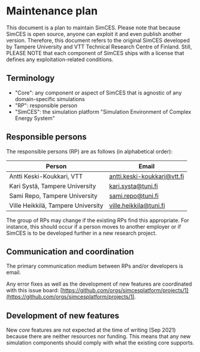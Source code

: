 # Maintenance plan

This document is a plan to maintain SimCES.
Please note that because SimCES is open source, anyone can exploit it and even publish another version.
Therefore, this document refers to the original SimCES developed by Tampere University and VTT Technical Research Centre of Finland.
Still, PLEASE NOTE that each component of SimCES ships with a license that defines any exploitation-related conditions.


## Terminology

- "Core": any component or aspect of SimCES that is agnostic of any domain-specific simulations
- "RP": responsible person
- "SimCES": the simulation platform "Simulation Environment of Complex Energy System"


## Responsible persons

The responsible persons (RP) are as follows (in alphabetical order):

| Person | Email |
|-|-|
| Antti Keski-Koukkari, VTT | [antti.keski-koukkari@vtt.fi](mailto:antti.keski-koukkari@vtt.fi) |
| Kari Systä, Tampere University | [kari.systa@tuni.fi](mailto:kari.systa@tuni.fi) |
| Sami Repo, Tampere University | [sami.repo@tuni.fi](mailto:sami.repo@tuni.fi) |
| Ville Heikkilä, Tampere University | [ville.heikkila@tuni.fi](mailto:ville.heikkila@tuni.fi) |

The group of RPs may change if the existing RPs find this appropriate. 
For instance, this should occur if a person moves to another employer or if SimCES is to be developed further in a new research project.


## Communication and coordination

The primary communication medium between RPs and/or developers is email.

Any error fixes as well as the development of new features are coordinated with this issue board: [https://github.com/orgs/simcesplatform/projects/1](https://github.com/orgs/simcesplatform/projects/1).


## Development of new features

New _core_ features are not expected at the time of writing (Sep 2021) because there are neither resources nor funding.
This means that any new simulation components should comply with what the existing core supports.
